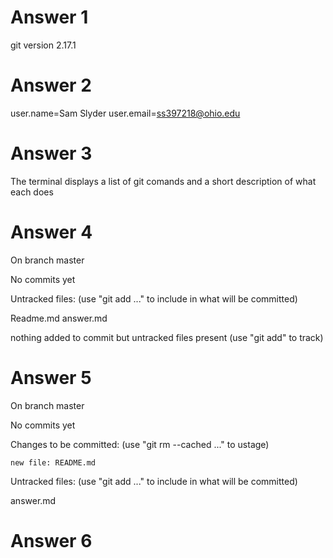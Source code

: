 # Answer 1
git version 2.17.1

# Answer 2
user.name=Sam Slyder
user.email=ss397218@ohio.edu

# Answer 3
The terminal displays a list of git comands and a short description of what each does

# Answer 4
On branch master 

No commits yet

Untracked files: 
 (use "git add <file>..." to include in what will be committed)

 Readme.md
 answer.md

 nothing added to commit but untracked files present (use "git add" to track)

 # Answer 5
 On branch master 

No commits yet

Changes to be committed:
  (use "git rm --cached <file>..." to ustage)

    new file: README.md

Untracked files: 
 (use "git add <file>..." to include in what will be committed)

 answer.md
# Answer 6
